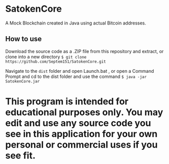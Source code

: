 # SatokenCore
A Mock Blockchain created in Java using actual Bitcoin addresses.


## How to use
Download the source code as a .ZIP file from this repository and extract, or clone into a new directory
```$ git clone https://github.com/Septem151/SatokenCore.git```

Navigate to the ```dist``` folder and open Launch.bat , or open a Command Prompt and cd to the dist folder and use the command
```$ java -jar SatokenCore.jar```

# This program is intended for educational purposes only. You may edit and use any source code you see in this application for your own personal or commercial uses if you see fit.
